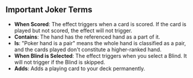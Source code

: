 
## Important Joker Terms

*   **When Scored**: The effect triggers when a card is scored. If the card is played but not scored, the effect will not trigger.
*   **Contains**: The hand has the referenced hand as a part of it.
*   **Is**: "Poker hand is a pair" means the whole hand is classified as a pair, and the cards played don't constitute a higher-ranked hand.
*   **When Blind is Selected**: The effect triggers when you select a Blind. It will not trigger if the Blind is skipped.
*   **Adds**: Adds a playing card to your deck permanently.
